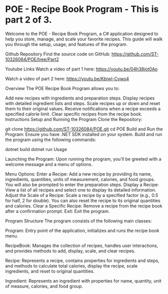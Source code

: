 # POE - Recipe Book Program - This is part 2 of 3. 
Welcome to the POE - Recipe Book Program, a C# application designed to help you store, manage, and scale your favorite recipes. This guide will walk you through the setup, usage, and features of the program.

Github Repository
Find the source code on GitHub: https://github.com/ST-10326084/POE/tree/Part2

Youtube Links
Watch a video of part 1 here: https://youtu.be/04h38jot0Ao

Watch a video of part 2 here: https://youtu.be/Kbjwl-Cvwo4

Overview
The POE Recipe Book Program allows you to:

Add new recipes with ingredients and preparation steps.
Display recipes with detailed ingredient lists and steps.
Scale recipes up or down and reset them to their original values.
Receive notifications when a recipe exceeds a specified calorie limit.
Clear specific recipes from the recipe book.
Instructions
Setup and Running the Program
Clone the Repository:

git clone https://github.com/ST-10326084/POE.git
cd POE
Build and Run the Program:
Ensure you have .NET SDK installed on your system. Build and run the program using the following commands:

dotnet build
dotnet run
Usage

Launching the Program:
Upon running the program, you'll be greeted with a welcome message and a menu of options.

Menu Options:
Enter a Recipe: Add a new recipe by providing its name, ingredients, quantities, units of measurement, calories, and food groups. You will also be prompted to enter the preparation steps.
Display a Recipe: View a list of all recipes and select one to display its detailed information.
Adjust the Scale of a Recipe: Scale a recipe by a specified factor (e.g., 0.5 for half, 2 for double). You can also reset the recipe to its original quantities and calories.
Clear a Specific Recipe: Remove a recipe from the recipe book after a confirmation prompt.
Exit: Exit the program.

Program Structure
The program consists of the following main classes:

Program: Entry point of the application, initializes and runs the recipe book menu.

RecipeBook: Manages the collection of recipes, handles user interactions, and provides methods to add, display, scale, and clear recipes.

Recipe: Represents a recipe, contains properties for ingredients and steps, and methods to calculate total calories, display the recipe, scale ingredients, and reset to original quantities.

Ingredient: Represents an ingredient with properties for name, quantity, unit of measure, calories, and food group.
